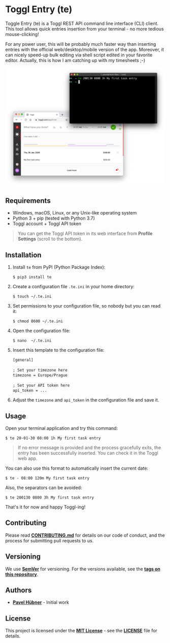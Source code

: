 # Toggl Entry (te)

Toggle Entry (te) is a Toggl REST API command line interface (CLI) client. This tool allows quick entries insertion from your terminal - no more tedious mouse-clicking!

For any power user, this will be probably much faster way than inserting entries with the official web/desktop/mobile version of the app. Moreover, it can nicely speed-up bulk editing via shell script edited in your favorite editor. Actually, this is how I am catching up with my timesheets ;-)

![Toggl Entry screenshot](te.png)


## Requirements

* Windows, macOS, Linux, or any Unix-like operating system
* Python 3 + pip (tested with Python 3.7)
* Toggl account + Toggl API token

> You can get the Toggl API token in its web interface from **Profile Settings** (scroll to the bottom).


## Installation

1. Install `te` from PyPI (Python Package Index):

       $ pip3 install te

1. Create a configuration file `.te.ini` in your home directory:

       $ touch ~/.te.ini

1. Set permissions to your configuration file, so nobody but you can read it:

       $ chmod 0600 ~/.te.ini

1. Open the configuration file:

       $ nano  ~/.te.ini

1. Insert this template to the configuration file:

       [general]

       ; Set your timezone here
       timezone = Europe/Prague

       ; Set your API token here
       api_token = ...

1. Adjust the `timezone` and `api_token` in the configuration file and save it.


## Usage

Open your terminal application and try this command:

    $ te 20-01-30 08:00 1h My first task entry

> If no error message is provided and the process gracefully exits, the entry has been successfully inserted. You can check it in the Toggl web app.

You can also use this format to automatically insert the current date:

    $ te - 08:00 120m My first task entry

Also, the separators can be avoided:

    $ te 200130 0800 3h My first task entry

That's it for now and happy Toggl-ing!


## Contributing

Please read [**CONTRIBUTING.md**](https://github.com/hubpav/te/blob/master/CONTRIBUTING.md) for details on our code of conduct, and the process for submitting pull requests to us.


## Versioning

We use [**SemVer**](https://semver.org/) for versioning. For the versions available, see the [**tags on this repository**](https://github.com/hubpav/te/tags).


## Authors

* [**Pavel Hübner**](https://github.com/hubpav) - Initial work


## License

This project is licensed under the [**MIT License**](https://opensource.org/licenses/MIT/) - see the [**LICENSE**](https://github.com/hubpav/te/blob/master/LICENSE) file for details.
